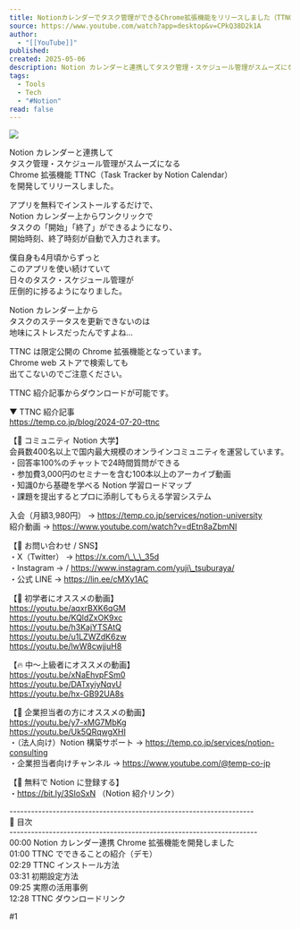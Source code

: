```yaml
---
title: Notionカレンダーでタスク管理ができるChrome拡張機能をリリースしました（TTNC）
source: https://www.youtube.com/watch?app=desktop&v=CPkQ38D2k1A
author:
  - "[[YouTube]]"
published: 
created: 2025-05-06
description: Notion カレンダーと連携してタスク管理・スケジュール管理がスムーズになるChrome 拡張機能 TTNC（Task Tracker by Notion Calendar）を開発してリリースしました。アプリを無料でインストールするだけで、Notion カレンダー上からワンクリックでタスクの「開始」「終了」がで...
tags:
  - Tools
  - Tech
  - "#Notion"
read: false
---
```

![](https://www.youtube.com/watch?v=CPkQ38D2k1A)  

Notion カレンダーと連携して  
タスク管理・スケジュール管理がスムーズになる  
Chrome 拡張機能 TTNC（Task Tracker by Notion Calendar）  
を開発してリリースしました。  
  
アプリを無料でインストールするだけで、  
Notion カレンダー上からワンクリックで  
タスクの「開始」「終了」ができるようになり、  
開始時刻、終了時刻が自動で入力されます。  
  
僕自身も4月頃からずっと  
このアプリを使い続けていて  
日々のタスク・スケジュール管理が  
圧倒的に捗るようになりました。  
  
Notion カレンダー上から  
タスクのステータスを更新できないのは  
地味にストレスだったんですよね...  
  
TTNC は限定公開の Chrome 拡張機能となっています。  
Chrome web ストアで検索しても  
出てこないのでご注意ください。  
  
TTNC 紹介記事からダウンロードが可能です。  
  
▼ TTNC 紹介記事  
https://temp.co.jp/blog/2024-07-20-ttnc  
  
【🏫 コミュニティ Notion 大学】  
会員数400名以上で国内最大規模のオンラインコミュニティを運営しています。  
・回答率100%のチャットで24時間質問ができる  
・参加費3,000円のセミナーを含む100本以上のアーカイブ動画  
・知識0から基礎を学べる Notion 学習ロードマップ  
・課題を提出するとプロに添削してもらえる学習システム  
  
入会（月額3,980円） → https://temp.co.jp/services/notion-university  
紹介動画 → https://www.youtube.com/watch?v=dEtn8aZbmNI  
  
【📩 お問い合わせ / SNS】  
・X（Twitter） → https://x.com/\_\_\_35d  
・Instagram → / https://www.instagram.com/yuji\_tsuburaya/  
・公式 LINE → https://lin.ee/cMXy1AC  
  
【🔰 初学者にオススメの動画】  
https://youtu.be/aqxrBXK6qGM  
https://youtu.be/KQldZxOK9xc  
https://youtu.be/h3KajYTSAtQ  
https://youtu.be/u1LZWZdK6zw  
https://youtu.be/lwW8cwjjuH8  
  
【🔥 中〜上級者にオススメの動画】  
https://youtu.be/xNaEhvpFSm0  
https://youtu.be/DATxyiyNqvU  
https://youtu.be/hx-GB92UA8s  
  
【🏢 企業担当者の方にオススメの動画】  
https://youtu.be/y7-xMG7MbKg  
https://youtu.be/Uk5QRqwgXHI  
・（法人向け）Notion 構築サポート → https://temp.co.jp/services/notion-consulting  
・企業担当者向けチャンネル → https://www.youtube.com/@temp-co-jp  
  
【💪 無料で Notion に登録する】  
・https://bit.ly/3SIoSxN （Notion 紹介リンク）  
  
\--------------------------------------------------------------------  
👀 目次  
\---------------------------------------------------------------------  
00:00 Notion カレンダー連携 Chrome 拡張機能を開発しました  
01:00 TTNC でできることの紹介（デモ）  
02:29 TTNC インストール方法  
03:31 初期設定方法  
09:25 実際の活用事例  
12:28 TTNC ダウンロードリンク  
  
#1